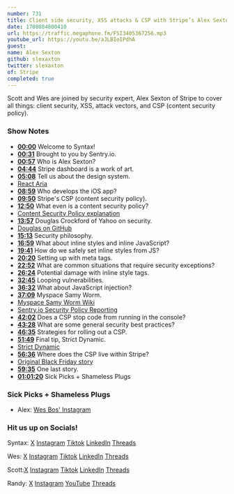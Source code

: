 ```yaml
---
number: 731
title: Client side security, XSS attacks & CSP with Stripe’s Alex Sexton
date: 1708084800410
url: https://traffic.megaphone.fm/FSI3405367256.mp3
youtube_url: https://youtu.be/aJLBIoIPdhA
guest: 
name: Alex Sexton
github: slexaxton
twitter: slexaxton
of: Stripe
completed: true
---
```


Scott and Wes are joined by security expert, Alex Sexton of Stripe to cover all things: client security, XSS, attack vectors, and CSP (content security policy).

### Show Notes

* **[00:00](#t=00:00)** Welcome to Syntax!
* **[00:31](#t=00:31)** Brought to you by Sentry.io.
* **[00:57](#t=00:57)** Who is Alex Sexton?
* **[04:44](#t=04:44)** Stripe dashboard is a work of art.
* **[05:08](#t=05:08)** Tell us about the design system.
* [React Aria](https://react-spectrum.adobe.com/react-aria/)
* **[08:59](#t=08:59)** Who develops the iOS app?
* **[09:50](#t=09:50)** Stripe's CSP (content security policy).
* **[12:50](#t=12:50)** What even is a content security policy?
* [Content Security Policy explanation](https://www.youtube.com/watch?v=JbfNWg6JS4U)
* **[13:57](#t=13:57)** Douglas Crockford of Yahoo on security.
* [Douglas on GitHub](https://github.com/douglascrockford)
* **[15:13](#t=15:13)** Security philosophy.
* **[16:59](#t=16:59)** What about inline styles and inline JavaScript?
* **[19:41](#t=19:41)** How do we safely set inline styles from JS?
* **[20:20](#t=20:20)** Setting up with meta tags.
* **[22:52](#t=22:52)** What are common situations that require security exceptions?
* **[26:24](#t=26:24)** Potential damage with inline style tags.
* **[32:45](#t=32:45)** Looping vulnerabilities.
* **[36:32](#t=36:32)** What about JavaScript injection?
* **[37:09](#t=37:09)** Myspace Samy Worm.
* [Myspace Samy Worm Wiki](https://en.wikipedia.org/wiki/Samy_(computer_worm))
* [Sentry.io Security Policy Reporting](https://docs.sentry.io/product/security-policy-reporting/)
* **[42:02](#t=42:02)** Does a CSP stop code from running in the console?
* **[43:28](#t=43:28)** What are some general security best practices?
* **[46:35](#t=46:35)** Strategies for rolling out a CSP.
* **[51:49](#t=51:49)** Final tip, Strict Dynamic.
* [Strict Dynamic](https://content-security-policy.com/strict-dynamic/)
* **[56:36](#t=56:36)** Where does the CSP live within Stripe?
* [Original Black Friday story](https://stripe.com/en-ca/newsroom/news/bfcm2023)
* **[59:35](#t=59:35)** One last story.
* **[01:01:20](#t=01:01:20)** Sick Picks + Shameless Plugs


### Sick Picks + Shameless Plugs

- Alex: [Wes Bos' Instagram](https://www.instagram.com/wesbos/)

### Hit us up on Socials!

Syntax: [X](https://twitter.com/syntaxfm) [Instagram](https://www.instagram.com/syntax_fm/) [Tiktok](https://www.tiktok.com/@syntaxfm) [LinkedIn](https://www.linkedin.com/company/96077407/admin/feed/posts/) [Threads](https://www.threads.net/@syntax_fm)

Wes: [X](https://twitter.com/wesbos) [Instagram](https://www.instagram.com/wesbos/) [Tiktok](https://www.tiktok.com/@wesbos) [LinkedIn](https://www.linkedin.com/in/wesbos/) [Threads](https://www.threads.net/@wesbos)

Scott:[X](https://twitter.com/stolinski) [Instagram](https://www.instagram.com/stolinski/) [Tiktok](https://www.tiktok.com/@stolinski) [LinkedIn](https://www.linkedin.com/in/stolinski/) [Threads](https://www.threads.net/@stolinski)

Randy: [X](https://twitter.com/randyrektor) [Instagram](https://www.instagram.com/randyrektor/) [YouTube](https://www.youtube.com/@randyrektor) [Threads](https://www.threads.net/@randyrektor)
